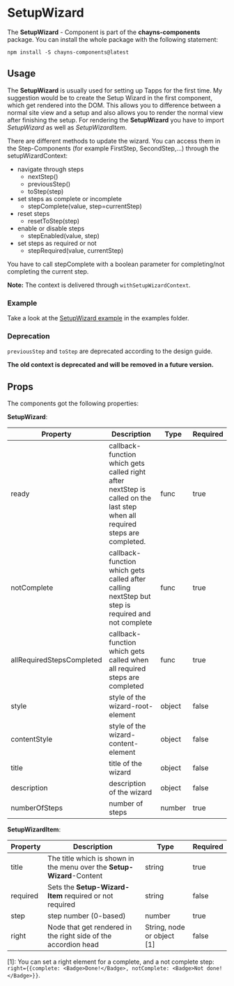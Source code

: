 # SetupWizard #

The **SetupWizard** - Component is part of the **chayns-components** package. You can install the whole package with the following statement:

    npm install -S chayns-components@latest


## Usage ##

The **SetupWizard** is usually used for setting up Tapps for the first time. 
My suggestion would be to create the Setup Wizard in the first component, which get rendered into the DOM. 
This allows you to difference between a normal site view and a setup and also allows you to render the normal view after finishing the setup.
For rendering the **SetupWizard** you have to import *SetupWizard* as well as *SetupWizardItem*.

There are different methods to update the wizard.
You can access them in the Step-Components (for example FirstStep, SecondStep,...) through the setupWizardContext:

- navigate through steps
    - nextStep()
    - previousStep()
    - toStep(step)
- set steps as complete or incomplete
    - stepComplete(value, step=currentStep)
- reset steps
    - resetToStep(step)
- enable or disable steps
    - stepEnabled(value, step)
- set steps as required or not    
    - stepRequired(value, currentStep)

You have to call stepComplete with a boolean parameter for completing/not completing the current step.

**Note:** The context is delivered through `withSetupWizardContext`.

### Example ###
Take a look at the [SetupWizard example](https://github.com/TobitSoftware/chayns-components/tree/master/examples/react-chayns-setupwizard) in the examples folder.

### Deprecation ###
`previousStep` and `toStep` are deprecated according to the design guide.

**The old context is deprecated and will be removed in a future version.**
 
## Props ##
The components got the following properties:

**SetupWizard**:

| Property     | Description                                                                | Type   | Required |
|--------------|----------------------------------------------------------------------------|--------|----------|
| ready        | callback-function which gets called right after nextStep is called on the last step when all required steps are completed. | func | true |
| notComplete  | callback-function which gets called after calling nextStep but step is required and not complete | func | true |
| allRequiredStepsCompleted | callback-function which gets called when all required steps are completed | func | true |
| style        | style of the wizard-root-element                                           | object | false    |
| contentStyle | style of the wizard-content-element                                        | object | false    |
| title        | title of the wizard                                                        | object | false    |
| description  | description of the wizard                                                  | object | false    |
| numberOfSteps| number of steps                                                            | number | true     |

**SetupWizardItem**:

| Property   | Description                                                                                        | Type                       | Required |
|------------|----------------------------------------------------------------------------------------------------|----------------------------|----------|
| title      | The title which is shown in the menu over the **Setup-Wizard**-Content                             | string                     | true     |
| required   | Sets the **Setup-Wizard-Item** required or not required                                            | string                     | false    |
| step       | step number (0-based)                                                                              | number                     | true     |
| right      | Node that get rendered in the right side of the accordion head                                     | String, node or object [1] | false    |

[1]: You can set a right element for a complete, and a not complete step: ``right={{complete: <Badge>Done!</Badge>, notComplete: <Badge>Not done!</Badge>}}``.
